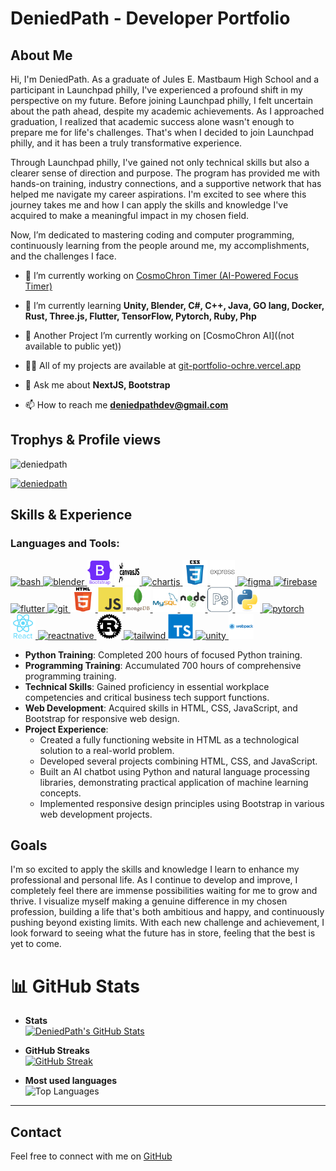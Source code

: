 # DeniedPath - Developer Portfolio

## About Me

Hi, I'm DeniedPath. As a graduate of Jules E. Mastbaum High School and a participant in Launchpad philly, I've experienced a profound shift in my perspective on my future. Before joining Launchpad philly, I felt uncertain about the path ahead, despite my academic achievements. As I approached graduation, I realized that academic success alone wasn't enough to prepare me for life's challenges. That's when I decided to join Launchpad philly, and it has been a truly transformative experience.

Through Launchpad philly, I've gained not only technical skills but also a clearer sense of direction and purpose. The program has provided me with hands-on training, industry connections, and a supportive network that has helped me navigate my career aspirations. I'm excited to see where this journey takes me and how I can apply the skills and knowledge I've acquired to make a meaningful impact in my chosen field.

Now, I’m dedicated to mastering coding and computer programming, continuously learning from the people around me, my accomplishments, and the challenges I face.

- 🔭 I’m currently working on [CosmoChron Timer (AI-Powered Focus Timer)](https://github.com/DeniedPath/CosmoChron)

- 🌱 I’m currently learning **Unity, Blender, C#, C++, Java, GO lang, Docker, Rust, Three.js, Flutter, TensorFlow, Pytorch, Ruby, Php**

- 🔭 Another Project I’m currently working on [CosmoChron AI]((not available to public yet))

- 👨‍💻 All of my projects are available at [git-portfolio-ochre.vercel.app](git-portfolio-ochre.vercel.app)

- 💬 Ask me about **NextJS, Bootstrap**

- 📫 How to reach me **deniedpathdev@gmail.com**

  
## Trophys & Profile views

<p align="left"> <img src="https://komarev.com/ghpvc/?username=deniedpath&label=Profile%20views&color=0e75b6&style=flat" alt="deniedpath" /> </p>

<p align="left"> <a href="https://github.com/ryo-ma/github-profile-trophy"><img src="https://github-profile-trophy.vercel.app/?username=deniedpath" alt="deniedpath" /></a> </p>

## Skills & Experience

<h3 align="left">Languages and Tools:</h3>
<p align="left"> <a href="https://www.gnu.org/software/bash/" target="_blank" rel="noreferrer"> <img src="https://www.vectorlogo.zone/logos/gnu_bash/gnu_bash-icon.svg" alt="bash" width="40" height="40"/> </a> <a href="https://www.blender.org/" target="_blank" rel="noreferrer"> <img src="https://download.blender.org/branding/community/blender_community_badge_white.svg" alt="blender" width="40" height="40"/> </a> <a href="https://getbootstrap.com" target="_blank" rel="noreferrer"> <img src="https://raw.githubusercontent.com/devicons/devicon/master/icons/bootstrap/bootstrap-plain-wordmark.svg" alt="bootstrap" width="40" height="40"/> </a> <a href="https://canvasjs.com" target="_blank" rel="noreferrer"> <img src="https://raw.githubusercontent.com/Hardik0307/Hardik0307/master/assets/canvasjs-charts.svg" alt="canvasjs" width="40" height="40"/> </a> <a href="https://www.chartjs.org" target="_blank" rel="noreferrer"> <img src="https://www.chartjs.org/media/logo-title.svg" alt="chartjs" width="40" height="40"/> </a> <a href="https://www.w3schools.com/css/" target="_blank" rel="noreferrer"> <img src="https://raw.githubusercontent.com/devicons/devicon/master/icons/css3/css3-original-wordmark.svg" alt="css3" width="40" height="40"/> </a> <a href="https://expressjs.com" target="_blank" rel="noreferrer"> <img src="https://raw.githubusercontent.com/devicons/devicon/master/icons/express/express-original-wordmark.svg" alt="express" width="40" height="40"/> </a> <a href="https://www.figma.com/" target="_blank" rel="noreferrer"> <img src="https://www.vectorlogo.zone/logos/figma/figma-icon.svg" alt="figma" width="40" height="40"/> </a> <a href="https://firebase.google.com/" target="_blank" rel="noreferrer"> <img src="https://www.vectorlogo.zone/logos/firebase/firebase-icon.svg" alt="firebase" width="40" height="40"/> </a> <a href="https://flutter.dev" target="_blank" rel="noreferrer"> <img src="https://www.vectorlogo.zone/logos/flutterio/flutterio-icon.svg" alt="flutter" width="40" height="40"/> </a> <a href="https://git-scm.com/" target="_blank" rel="noreferrer"> <img src="https://www.vectorlogo.zone/logos/git-scm/git-scm-icon.svg" alt="git" width="40" height="40"/> </a> <a href="https://www.w3.org/html/" target="_blank" rel="noreferrer"> <img src="https://raw.githubusercontent.com/devicons/devicon/master/icons/html5/html5-original-wordmark.svg" alt="html5" width="40" height="40"/> </a> <a href="https://developer.mozilla.org/en-US/docs/Web/JavaScript" target="_blank" rel="noreferrer"> <img src="https://raw.githubusercontent.com/devicons/devicon/master/icons/javascript/javascript-original.svg" alt="javascript" width="40" height="40"/> </a> <a href="https://www.mongodb.com/" target="_blank" rel="noreferrer"> <img src="https://raw.githubusercontent.com/devicons/devicon/master/icons/mongodb/mongodb-original-wordmark.svg" alt="mongodb" width="40" height="40"/> </a> <a href="https://www.mysql.com/" target="_blank" rel="noreferrer"> <img src="https://raw.githubusercontent.com/devicons/devicon/master/icons/mysql/mysql-original-wordmark.svg" alt="mysql" width="40" height="40"/> </a> <a href="https://nodejs.org" target="_blank" rel="noreferrer"> <img src="https://raw.githubusercontent.com/devicons/devicon/master/icons/nodejs/nodejs-original-wordmark.svg" alt="nodejs" width="40" height="40"/> </a> <a href="https://www.photoshop.com/en" target="_blank" rel="noreferrer"> <img src="https://raw.githubusercontent.com/devicons/devicon/master/icons/photoshop/photoshop-line.svg" alt="photoshop" width="40" height="40"/> </a> <a href="https://www.python.org" target="_blank" rel="noreferrer"> <img src="https://raw.githubusercontent.com/devicons/devicon/master/icons/python/python-original.svg" alt="python" width="40" height="40"/> </a> <a href="https://pytorch.org/" target="_blank" rel="noreferrer"> <img src="https://www.vectorlogo.zone/logos/pytorch/pytorch-icon.svg" alt="pytorch" width="40" height="40"/> </a> <a href="https://reactjs.org/" target="_blank" rel="noreferrer"> <img src="https://raw.githubusercontent.com/devicons/devicon/master/icons/react/react-original-wordmark.svg" alt="react" width="40" height="40"/> </a> <a href="https://reactnative.dev/" target="_blank" rel="noreferrer"> <img src="https://reactnative.dev/img/header_logo.svg" alt="reactnative" width="40" height="40"/> </a> <a href="https://www.rust-lang.org" target="_blank" rel="noreferrer"> <img src="https://raw.githubusercontent.com/devicons/devicon/master/icons/rust/rust-plain.svg" alt="rust" width="40" height="40"/> </a> <a href="https://tailwindcss.com/" target="_blank" rel="noreferrer"> <img src="https://www.vectorlogo.zone/logos/tailwindcss/tailwindcss-icon.svg" alt="tailwind" width="40" height="40"/> </a> <a href="https://www.typescriptlang.org/" target="_blank" rel="noreferrer"> <img src="https://raw.githubusercontent.com/devicons/devicon/master/icons/typescript/typescript-original.svg" alt="typescript" width="40" height="40"/> </a> <a href="https://unity.com/" target="_blank" rel="noreferrer"> <img src="https://www.vectorlogo.zone/logos/unity3d/unity3d-icon.svg" alt="unity" width="40" height="40"/> </a> <a href="https://webpack.js.org" target="_blank" rel="noreferrer"> <img src="https://raw.githubusercontent.com/devicons/devicon/d00d0969292a6569d45b06d3f350f463a0107b0d/icons/webpack/webpack-original-wordmark.svg" alt="webpack" width="40" height="40"/> </a> </p>


- **Python Training**: Completed 200 hours of focused Python training.
- **Programming Training**: Accumulated 700 hours of comprehensive programming training.
- **Technical Skills**: Gained proficiency in essential workplace competencies and critical business tech support functions.
- **Web Development**: Acquired skills in HTML, CSS, JavaScript, and Bootstrap for responsive web design.
- **Project Experience**:
  - Created a fully functioning website in HTML as a technological solution to a real-world problem.
  - Developed several projects combining HTML, CSS, and JavaScript.
  - Built an AI chatbot using Python and natural language processing libraries, demonstrating practical application of machine learning concepts.
  - Implemented responsive design principles using Bootstrap in various web development projects.

## Goals

I'm so excited to apply the skills and knowledge I learn to enhance my professional and personal life. As I continue to develop and improve, I completely feel there are immense possibilities waiting for me to grow and thrive. I visualize myself making a genuine difference in my chosen profession, building a life that's both ambitious and happy, and continuously pushing beyond existing limits. With each new challenge and achievement, I look forward to seeing what the future has in store, feeling that the best is yet to come.

# 📊 GitHub Stats

- **Stats**  
  [![DeniedPath's GitHub Stats](https://github-readme-stats.vercel.app/api?username=DeniedPath)](https://github.com/DeniedPath/github-readme-stats)

- **GitHub Streaks**  
[![GitHub Streak](https://github-readme-streak-stats-seven-black.vercel.app?user=DeniedPath&theme=tokyonight)](https://git.io/streak-stats)

- **Most used languages**  
  ![Top Languages](https://github-readme-stats.vercel.app/api/top-langs/?username=DeniedPath&theme=dark&hide_border=false&include_all_commits=false&count_private=false&layout=compact)

---

## Contact

Feel free to connect with me on [GitHub](https://github.com/DeniedPath)
